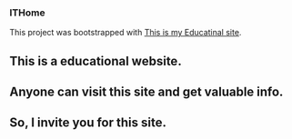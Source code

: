 ### ITHome

This project was bootstrapped with [This is my Educatinal site](https://eloquent-pare-779a14.netlify.app/).

## This is a educational website.

## Anyone can visit this site and get valuable info.

## So, I invite you for this site.

